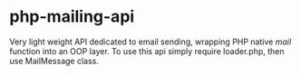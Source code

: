 # php-mailing-api

Very light weight API dedicated to email sending, wrapping PHP native *mail* function into an OOP layer. To use this api simply require loader.php, then use MailMessage class.

